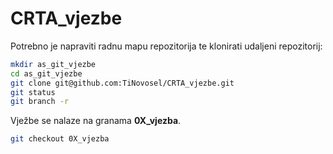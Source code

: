 # CRTA_vjezbe
Potrebno je napraviti radnu mapu repozitorija te klonirati udaljeni repozitorij:
```sh
mkdir as_git_vjezbe
cd as_git_vjezbe
git clone git@github.com:TiNovosel/CRTA_vjezbe.git
git status
git branch -r
```

Vježbe se nalaze na granama <strong>0X_vjezba</strong>.

```sh
git checkout 0X_vjezba
```


